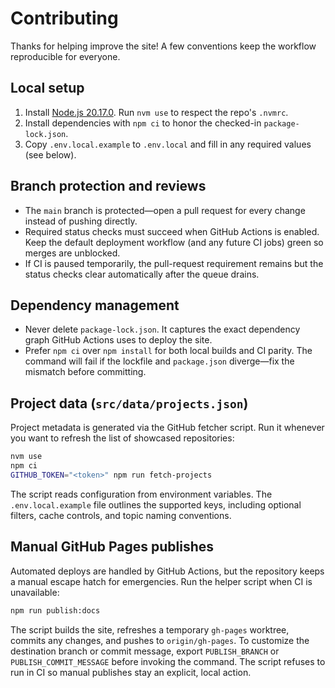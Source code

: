 # Contributing

Thanks for helping improve the site! A few conventions keep the workflow reproducible for everyone.

## Local setup

1. Install [Node.js 20.17.0](https://nodejs.org/en/blog/release/v20.17.0). Run `nvm use` to respect the repo's `.nvmrc`.
2. Install dependencies with `npm ci` to honor the checked-in `package-lock.json`.
3. Copy `.env.local.example` to `.env.local` and fill in any required values (see below).

## Branch protection and reviews

- The `main` branch is protected—open a pull request for every change instead of pushing directly.
- Required status checks must succeed when GitHub Actions is enabled. Keep the default deployment workflow (and any future CI jobs) green so merges are unblocked.
- If CI is paused temporarily, the pull-request requirement remains but the status checks clear automatically after the queue drains.

## Dependency management

- Never delete `package-lock.json`. It captures the exact dependency graph GitHub Actions uses to deploy the site.
- Prefer `npm ci` over `npm install` for both local builds and CI parity. The command will fail if the lockfile and `package.json` diverge—fix the mismatch before committing.

## Project data (`src/data/projects.json`)

Project metadata is generated via the GitHub fetcher script. Run it whenever you want to refresh the list of showcased repositories:

```bash
nvm use
npm ci
GITHUB_TOKEN="<token>" npm run fetch-projects
```

The script reads configuration from environment variables. The `.env.local.example` file outlines the supported keys, including optional filters, cache controls, and topic naming conventions.

## Manual GitHub Pages publishes

Automated deploys are handled by GitHub Actions, but the repository keeps a manual escape hatch for emergencies. Run the helper script when CI is unavailable:

```bash
npm run publish:docs
```

The script builds the site, refreshes a temporary `gh-pages` worktree, commits any changes, and pushes to `origin/gh-pages`. To customize the destination branch or commit message, export `PUBLISH_BRANCH` or `PUBLISH_COMMIT_MESSAGE` before invoking the command. The script refuses to run in CI so manual publishes stay an explicit, local action.
